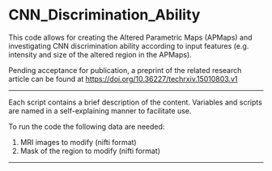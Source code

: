 # CNN_Discrimination_Ability

This code allows for creating the Altered Parametric Maps (APMaps) and investigating CNN discrimination ability according to input features (e.g. intensity and size of the altered region in the APMaps).

Pending acceptance for publication, a preprint of the related research article can be found at https://doi.org/10.36227/techrxiv.15010803.v1

*****************
Each script contains a brief description of the content. Variables and scripts are named in a self-explaining manner to facilitate use.

To run the code the following data are needed:
1) MRI images to modify (nifti format)
2) Mask of the region to modify (nifti format)
*****************
